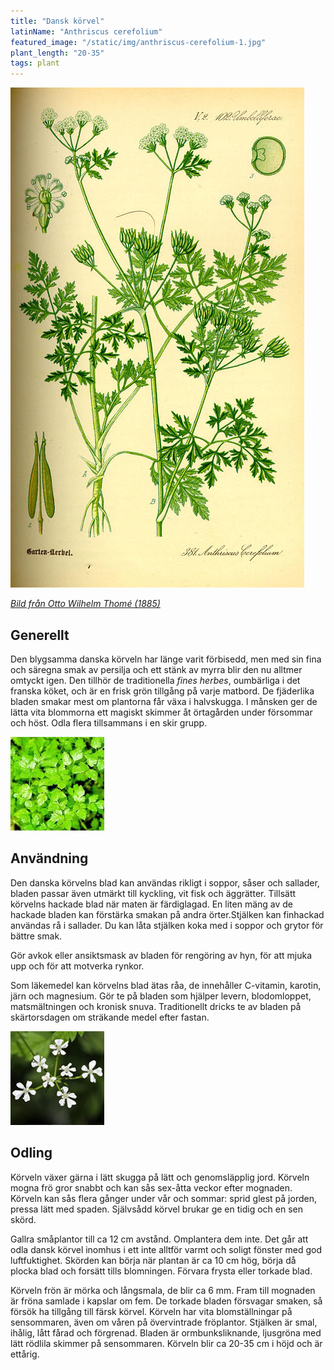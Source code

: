 ```yaml
---
title: "Dansk körvel"
latinName: "Anthriscus cerefolium"
featured_image: "/static/img/anthriscus-cerefolium-1.jpg"
plant_length: "20-35"
tags: plant
---
```


![](/static/img/anthriscus-cerefolium-3.jpg)

[_Bild från Otto Wilhelm Thomé (1885)_](https://sv.wikipedia.org/wiki/Otto_Wilhelm_Thom%C3%A9)

## Generellt

Den blygsamma danska körveln har länge varit förbisedd, men med sin fina och säregna smak av persilja och ett stänk av myrra blir den nu alltmer omtyckt igen. Den tillhör de traditionella _fines herbes_, oumbärliga i det franska köket, och är en frisk grön tillgång på varje matbord. De fjäderlika bladen smakar mest om plantorna får växa i halvskugga. I månsken ger de lätta vita blommorna ett magiskt skimmer åt örtagården under försommar och höst. Odla flera tillsammans i en skir grupp.

![](/static/img/anthriscus-cerefolium-1.jpg)

## Användning

Den danska körvelns blad kan användas rikligt i soppor, såser och sallader, bladen passar även utmärkt till kyckling, vit fisk och äggrätter. Tillsätt körvelns hackade blad när maten är färdiglagad. En liten mäng av de hackade bladen kan förstärka smakan på andra örter.Stjälken kan finhackad användas rå i sallader. Du kan låta stjälken koka med i soppor och grytor för bättre smak.

Gör avkok eller ansiktsmask av bladen för rengöring av hyn, för att mjuka upp och för att motverka rynkor.

Som läkemedel kan körvelns blad ätas råa, de innehåller C-vitamin, karotin, järn och magnesium. Gör te på bladen som hjälper levern, blodomloppet, matsmältningen och kronisk snuva. Traditionellt dricks te av bladen på skärtorsdagen om sträkande medel efter fastan.

![](/static/img/anthriscus-cerefolium-2.jpg)

## Odling

Körveln växer gärna i lätt skugga på lätt och genomsläpplig jord. Körveln mogna frö gror snabbt och kan sås sex-åtta veckor efter mognaden. Körveln kan sås flera gånger under vår och sommar: sprid glest på jorden, pressa lätt med spaden. Självsådd körvel brukar ge en tidig och en sen skörd.

Gallra småplantor till ca 12 cm avstånd. Omplantera dem inte. Det går att odla dansk körvel inomhus i ett inte alltför varmt och soligt fönster med god luftfuktighet. Skörden kan börja när plantan är ca 10 cm hög, börja då plocka blad och forsätt tills blomningen. Förvara frysta eller torkade blad.

Körveln frön är mörka och långsmala, de blir ca 6 mm. Fram till mognaden är fröna samlade i kapslar om fem. De torkade bladen försvagar smaken, så försök ha tillgång till färsk körvel. Körveln har vita blomställningar på sensommaren, även om våren på övervintrade fröplantor. Stjälken är smal, ihålig, lått fårad och förgrenad. Bladen är ormbunksliknande, ljusgröna med lätt rödlila skimmer på sensommaren. Körveln blir ca 20-35 cm i höjd och är ettårig.
